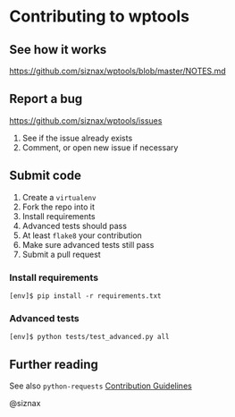 Contributing to wptools
=======================

See how it works
----------------

https://github.com/siznax/wptools/blob/master/NOTES.md


Report a bug
------------

https://github.com/siznax/wptools/issues

1. See if the issue already exists
1. Comment, or open new issue if necessary


Submit code
-----------

1. Create a ``virtualenv``
1. Fork the repo into it
1. Install requirements
1. Advanced tests should pass
1. At least ``flake8`` your contribution
1. Make sure advanced tests still pass
1. Submit a pull request


### Install requirements

```
[env]$ pip install -r requirements.txt
```


### Advanced tests

```shell
[env]$ python tests/test_advanced.py all
```


Further reading
---------------

See also ``python-requests`` [Contribution Guidelines](https://github.com/kennethreitz/requests/blob/master/CONTRIBUTING.md)


@siznax
